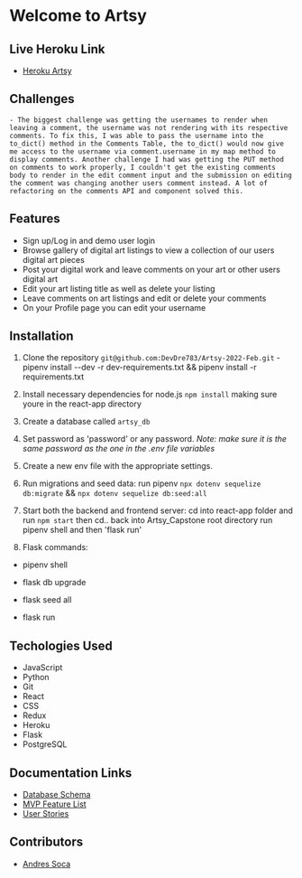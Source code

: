 # Welcome to Artsy


## Live Heroku Link

- [Heroku Artsy](https://artsy-2022.herokuapp.com/)

## Challenges

    - The biggest challenge was getting the usernames to render when leaving a comment, the username was not rendering with its respective comments. To fix this, I was able to pass the username into the to_dict() method in the Comments Table, the to_dict() would now give me access to the username via comment.username in my map method to display comments. Another challenge I had was getting the PUT method on comments to work properly, I couldn't get the existing comments body to render in the edit comment input and the submission on editing the comment was changing another users comment instead. A lot of refactoring on the comments API and component solved this.


## Features

- Sign up/Log in and demo user login
- Browse gallery of digital art listings to view a collection of our users digital art pieces
- Post your digital work and leave comments on your art or other users digital art
- Edit your art listing title as well as delete your listing
- Leave comments on art listings and edit or delete your comments
- On your Profile page you can edit your username


## Installation

  1. Clone the repository ```git@github.com:DevDre783/Artsy-2022-Feb.git```
    - pipenv install --dev -r dev-requirements.txt && pipenv install -r requirements.txt
  2. Install necessary dependencies for node.js ```npm install``` making sure youre in the react-app directory
  3. Create a database called `artsy_db`
  4. Set password as 'password' or any password. *Note: make sure it is the same password as the one in the .env file variables*
  5. Create a new env file with the appropriate settings.
  6. Run migrations and seed data: run pipenv ` npx dotenv sequelize db:migrate ` && `npx dotenv sequelize db:seed:all `
  7. Start both the backend and frontend server: cd into react-app folder and run `npm start` then cd.. back into Artsy_Capstone root directory run pipenv shell and then 'flask run'

  8. Flask commands:

   - pipenv shell

   - flask db upgrade

   - flask seed all

   - flask run

## Techologies Used

- JavaScript
- Python
- Git
- React
- CSS
- Redux
- Heroku
- Flask
- PostgreSQL

## Documentation Links
- [Database Schema](https://github.com/DevDre783/Artsy-2022-Feb/wiki/Database-Schema)
- [MVP Feature List](https://github.com/DevDre783/Artsy-2022-Feb/wiki/Features-List)
- [User Stories](https://github.com/DevDre783/Artsy-2022-Feb/wiki/User-Stories)

## Contributors
- [Andres Soca](https://github.com/DevDre783)
